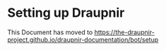# Setting up Draupnir

This Document has moved to https://the-draupnir-project.github.io/draupnir-documentation/bot/setup
